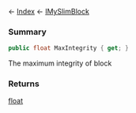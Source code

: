 ← [Index](Api-Index) ← [IMySlimBlock](VRage.Game.ModAPI.Ingame.IMySlimBlock)

### Summary

```csharp
public float MaxIntegrity { get; }
```

The maximum integrity of block

### Returns

[float](https://docs.microsoft.com/en-us/dotnet/api/system.single?view=netframework-4.6)

